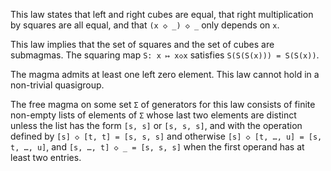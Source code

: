 This law states that left and right cubes are equal, that right multiplication by squares are all equal, and that `(x ◇ _) ◇ _` only depends on `x`.

This law implies that the set of squares and the set of cubes are submagmas.  The squaring map `S: x ↦ x◇x` satisfies `S(S(S(x))) = S(S(x))`.

The magma admits at least one left zero element.  This law cannot hold in a non-trivial quasigroup.

The free magma on some set `Σ` of generators for this law consists of finite non-empty lists of elements of `Σ` whose last two elements are distinct unless the list has the form `[s, s]` or `[s, s, s]`, and with the operation defined by `[s] ◇ [t, t] = [s, s, s]` and otherwise `[s] ◇ [t, …, u] = [s, t, …, u]`, and `[s, …, t] ◇ _ = [s, s, s]` when the first operand has at least two entries.
